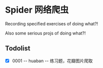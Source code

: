 # Spider 网络爬虫
<p>Recording specified exercises of doing what?!</p>
<p>Also some serious projs of doing what?!</p>


## Todolist
- [x] 0001 -- huaban -- 练习题，花瓣图片爬取

